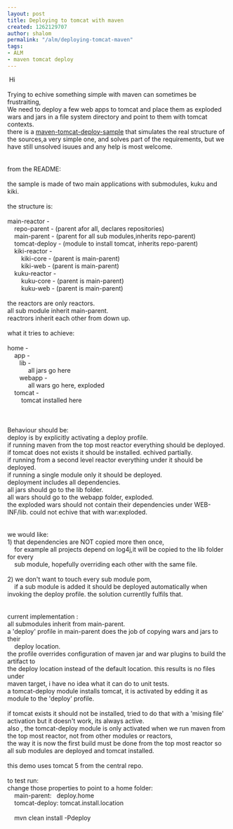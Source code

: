 ```yaml
---
layout: post
title: Deploying to tomcat with maven
created: 1262129707
author: shalom
permalink: "/alm/deploying-tomcat-maven"
tags:
- ALM
- maven tomcat deploy
---
```

<p>&nbsp;Hi<br />
<br />
Trying to echive something simple with maven can sometimes be frustraiting,<br />
We need to deploy a few web apps to tomcat and place them as exploded wars and jars in a file system directory and point to them with tomcat contexts.<br />
there is a <a href="http://github.com/Tikal-Fuse/maven-tomcat-deploy-sample">maven-tomcat-deploy-sample</a><qtlend></qtlend> that simulates the real structure of the sources,a very simple one, and solves part of the requirements, but we have still unsolved isuues and any help is most welcome.<br />
<br />
<br />
from the README:<br />
<br />
the sample is made of two main applications with submodules, kuku and kiki.<br />
<br />
the structure is:<br />
<br />
main-reactor -<br />
&nbsp;&nbsp;&nbsp; repo-parent - (parent afor all, declares repositories)<br />
&nbsp;&nbsp;&nbsp; main-parent - (parent for all sub modules,inherits repo-parent)<br />
&nbsp;&nbsp;&nbsp; tomcat-deploy - (module to install tomcat, inherits repo-parent)<br />
&nbsp;&nbsp;&nbsp; kiki-reactor -<br />
&nbsp;&nbsp;&nbsp;&nbsp;&nbsp;&nbsp;&nbsp; kiki-core - (parent is main-parent)<br />
&nbsp;&nbsp;&nbsp;&nbsp;&nbsp;&nbsp;&nbsp; kiki-web - (parent is main-parent)<br />
&nbsp;&nbsp;&nbsp; kuku-reactor -<br />
&nbsp;&nbsp;&nbsp;&nbsp;&nbsp;&nbsp;&nbsp; kuku-core - (parent is main-parent)<br />
&nbsp;&nbsp;&nbsp;&nbsp;&nbsp;&nbsp;&nbsp; kuku-web - (parent is main-parent)<br />
<br />
the reactors are only reactors.<br />
all sub module inherit main-parent.<br />
reactrors inherit each other from down up.<br />
<br />
what it tries to achieve:<br />
<br />
home -<br />
&nbsp;&nbsp;&nbsp; app -<br />
&nbsp;&nbsp;&nbsp;&nbsp;&nbsp;&nbsp; lib -<br />
&nbsp;&nbsp;&nbsp;&nbsp;&nbsp;&nbsp;&nbsp;&nbsp;&nbsp;&nbsp;&nbsp; all jars go here<br />
&nbsp;&nbsp;&nbsp;&nbsp;&nbsp;&nbsp; webapp -<br />
&nbsp;&nbsp;&nbsp;&nbsp;&nbsp;&nbsp;&nbsp;&nbsp;&nbsp;&nbsp;&nbsp; all wars go here, exploded<br />
&nbsp;&nbsp;&nbsp; tomcat -<br />
&nbsp;&nbsp;&nbsp;&nbsp;&nbsp;&nbsp;&nbsp; tomcat installed here<br />
<br />
&nbsp;<br />
<br />
Behaviour should be:<br />
deploy is by explicitly activating a deploy profile.<br />
if running maven from the top most reactor everything should be deployed.<br />
if tomcat does not exists it should be installed. echived partially.<br />
if running from a second level reactor everything under it should be deployed.<br />
if running a single module only it should be deployed.<br />
deployment includes all dependencies.<br />
all jars should go to the lib folder.<br />
all wars should go to the webapp folder, exploded.<br />
the exploded wars should not contain their dependencies under WEB-INF/lib. could not echive that with war:exploded.<br />
<br />
<br />
we would like:<br />
1) that dependencies are NOT copied more then once,<br />
&nbsp;&nbsp;&nbsp; for example all projects depend on log4j,it will be copied to the lib folder for every<br />
&nbsp;&nbsp;&nbsp; sub module, hopefully overriding each other with the same file.<br />
<br />
2) we don't want to touch every sub module pom,<br />
&nbsp;&nbsp;&nbsp; if a sub module is added it should be deployed automatically when invoking the deploy profile. the solution currentlly fulfils that.<br />
<br />
&nbsp;<br />
current implementation :<br />
all submodules inherit from main-parent.<br />
a 'deploy' profile in main-parent does the job of copying wars and jars to their<br />
&nbsp;&nbsp;&nbsp; deploy location.<br />
the profile overrides configuration of maven jar and war plugins to build the artifact to<br />
the deploy location instead of the default location. this results is no files under<br />
maven target, i have no idea what it can do to unit tests.<br />
a tomcat-deploy module installs tomcat, it is activated by edding it as module to the 'deploy' profile.<br />
<br />
if tomcat exists it should not be installed, tried to do that with a 'mising file' activation but it doesn't work, its always active.<br />
also , the tomcat-deploy module is only activated when we run maven from the top most reactor, not from other modules or reactors,<br />
the way it is now the first build must be done from the top most reactor so all sub modules are deployed and tomcat installed.<br />
<br />
this demo uses tomcat 5 from the central repo.<br />
<br />
to test run:<br />
change those properties to point to a home folder:<br />
&nbsp;&nbsp;&nbsp; main-parent:&nbsp;&nbsp; deploy.home<br />
&nbsp;&nbsp;&nbsp; tomcat-deploy: tomcat.install.location<br />
<br />
&nbsp;&nbsp;&nbsp; mvn clean install -Pdeploy<br />
<br />
&nbsp;</p>
